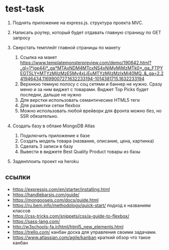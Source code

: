 # test-task

1. Поднять приложение на express.js. структура проекта MVC.
1. Написать роутер, который будет отдавать главную страницу по GET запросу
1. Сверстать темплейт главной страницы по макету
   1. Ссылка на макет https://www.templatemonsterpreview.com/demo/190642.html?_gl=1*ige44i*_ga*MTAxNDM4MTcxNS4xNjMyMjMzMTk0*_ga_FTPYEGT5LY*MTYzMjIzMzE5My4xLjEuMTYzMjIzMzIxMi40MQ..&_ga=2.241946434.1169900727.1632233194-1014381715.1632233194
   2. Верхнюю темную полосу с соц сетями и баннер не нужно. Сразу меню и за ним виджет с товарами. Виджет Top Picks будет последни, дальше не нужно
   3. Для верстки использовать семантичесике HTML5 теги
   4. Для разметки сетки flexbox
   5. Можно использовать любой врейворк для фронта можно без, но SSR обязательно.

1. Создать базу в облаке MongoDB Atlas
   1. Подключить приложение к базе
   2. Создать модель товара (название, описание, цена, картинка)
   3. Сделать 3 записи в базу
   4. Вывести в виджете Best Quality Product товары из базы

1. Заденплоить проект на heroku

## ссылки
 - https://expressjs.com/en/starter/installing.html
 - https://handlebarsjs.com/guide/
 - https://mongoosejs.com/docs/guide.html
 - https://ru.bem.info/methodology/quick-start/ подход к названиям классов
 - https://css-tricks.com/snippets/css/a-guide-to-flexbox/
 - https://sass-lang.com/
 - http://w3schools-fa.ir/html/html5_new_elements.html
 - https://trello.com/ канбан доска для управления своими задачами.
 - https://www.atlassian.com/agile/kanban краткий обзор что такое канбан
   
